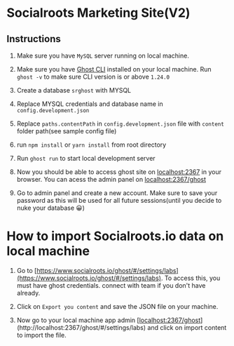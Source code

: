 # Socialroots Marketing Site(V2)



## Instructions

1. Make sure you have `MySQL` server running on local machine.

2. Make sure you have [Ghost CLI](https://ghost.org/docs/ghost-cli/) installed on your local  machine. Run `ghost -v` to make sure CLI version is or above `1.24.0`

3. Create a database `srghost` with MYSQL

4. Replace MYSQL credentials and database name in `config.development.json`

5. Replace `paths.contentPath` in `config.development.json` file with `content` folder path(see sample config file)

6. run `npm install` or `yarn install` from root directory

7. Run `ghost run` to start local development server


8. Now you should be able to access ghost site on [localhost:2367](http://localhost:2367) in your browser. You can acess the admin panel on [localhost:2367/ghost](http://localhost:2367/ghost)
   
9.  Go to admin panel and create a new account. Make sure to save your password as this will be used for all future sessions(until you decide to nuke your database 😀)


# How to import Socialroots.io data on local machine

1. Go to [https://www.socialroots.io/ghost/#/settings/labs](https://www.socialroots.io/ghost/#/settings/labs). To access this, you must have ghost credentials. connect with team if you don't have already.
2. Click on `Export you content` and save the JSON file on your machine.

3. Now go to your local machine app admin [[localhost:2367/ghost](http://localhost:2367/ghost/#/settings/labs)](http://localhost:2367/ghost/#/settings/labs) and click on import content to import the file.

